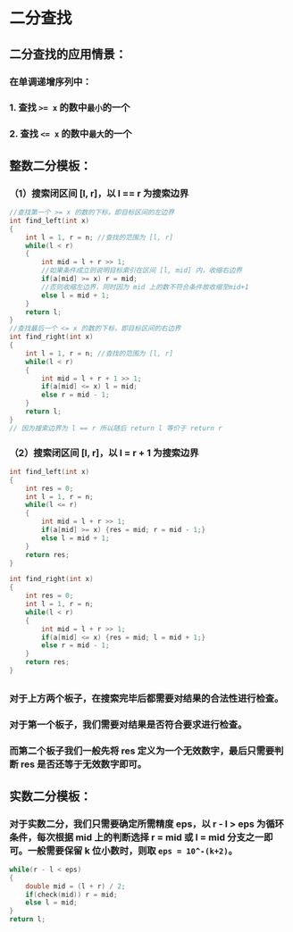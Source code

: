 # 二分查找

## 二分查找的应用情景：

### 在单调递增序列中：
###  1. 查找 `>= x` 的数中`最小`的一个
###  2. 查找 `<= x` 的数中`最大`的一个
##

## 整数二分模板：
### （1）搜索闭区间 [l, r]，以 l == r 为搜索边界
```cpp
//查找第一个 >= x 的数的下标，即目标区间的左边界
int find_left(int x)
{
    int l = 1, r = n; //查找的范围为 [l, r]
    while(l < r)
    {
        int mid = l + r >> 1;
        //如果条件成立则说明目标索引在区间 [l, mid] 内，收缩右边界
        if(a[mid] >= x) r = mid;
        //否则收缩左边界，同时因为 mid 上的数不符合条件故收缩至mid+1
        else l = mid + 1;
    }
    return l;
}
//查找最后一个 <= x 的数的下标，即目标区间的右边界
int find_right(int x)
{
    int l = 1, r = n; //查找的范围为 [l, r]
    while(l < r)
    {
        int mid = l + r + 1 >> 1;
        if(a[mid] <= x) l = mid;
        else r = mid - 1;
    }
    return l;
}
// 因为搜索边界为 l == r 所以随后 return l 等价于 return r
```
### （2）搜索闭区间 [l, r]，以 l = r + 1 为搜索边界
```cpp
int find_left(int x)
{
    int res = 0;
    int l = 1, r = n;
    while(l <= r)
    {
        int mid = l + r >> 1;
        if(a[mid] >= x) {res = mid; r = mid - 1;}
        else l = mid + 1;
    }
    return res;
}

int find_right(int x)
{
    int res = 0;
    int l = 1, r = n;
    while(l < r)
    {
        int mid = l + r >> 1;
        if(a[mid] <= x) {res = mid; l = mid + 1;}
        else r = mid - 1;
    }
    return res;
}
```
##
### 对于上方两个板子，在搜索完毕后都需要对结果的合法性进行检查。
### 对于第一个板子，我们需要对结果是否符合要求进行检查。
### 而第二个板子我们一般先将 res 定义为一个无效数字，最后只需要判断 res 是否还等于无效数字即可。
##

## 实数二分模板：
### 对于实数二分，我们只需要确定所需精度 eps，以 r - l > eps 为循环条件，每次根据 mid 上的判断选择 r = mid 或 l = mid 分支之一即可。一般需要保留 k 位小数时，则取 `eps = 10^-(k+2)`。
```cpp
while(r - l < eps)
{
    double mid = (l + r) / 2;
    if(check(mid)) r = mid;
    else l = mid;
}
return l;
```
##